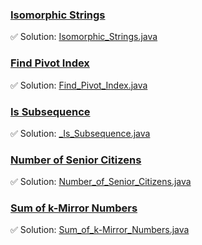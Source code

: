 ### [Isomorphic Strings](https://leetcode.com/problems/isomorphic-strings/description/)
✅ Solution: [Isomorphic_Strings.java](Isomorphic_Strings.java)

### [Find Pivot Index](https://leetcode.com/problems/find-pivot-index/description/)
✅ Solution: [Find_Pivot_Index.java](Find_Pivot_Index.java)

### [ Is Subsequence](https://leetcode.com/problems/is-subsequence/description/)
✅ Solution: [_Is_Subsequence.java](_Is_Subsequence.java)

### [Number of Senior Citizens](https://leetcode.com/problems/number-of-senior-citizens/description/)
✅ Solution: [Number_of_Senior_Citizens.java](Number_of_Senior_Citizens.java)

### [Sum of k-Mirror Numbers](https://leetcode.com/problems/sum-of-k-mirror-numbers/description/)
✅ Solution: [Sum_of_k-Mirror_Numbers.java](Sum_of_k-Mirror_Numbers.java)

